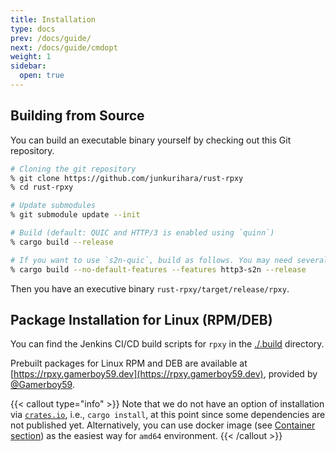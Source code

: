 ```yaml
---
title: Installation
type: docs
prev: /docs/guide/
next: /docs/guide/cmdopt
weight: 1
sidebar:
  open: true
---
```



## Building from Source

You can build an executable binary yourself by checking out this Git repository.

```bash
# Cloning the git repository
% git clone https://github.com/junkurihara/rust-rpxy
% cd rust-rpxy

# Update submodules
% git submodule update --init

# Build (default: QUIC and HTTP/3 is enabled using `quinn`)
% cargo build --release

# If you want to use `s2n-quic`, build as follows. You may need several additional dependencies.
% cargo build --no-default-features --features http3-s2n --release
```

Then you have an executive binary `rust-rpxy/target/release/rpxy`.

## Package Installation for Linux (RPM/DEB)

You can find the Jenkins CI/CD build scripts for `rpxy` in the [./.build](https://github.com/junkurihara/rust-rpxy/tree/develop/.build) directory.

Prebuilt packages for Linux RPM and DEB are available at [https://rpxy.gamerboy59.dev](https://rpxy.gamerboy59.dev), provided by [@Gamerboy59](https://github.com/Gamerboy59).

{{< callout type="info" >}}
Note that we do not have an option of installation via [`crates.io`](https://crates.io/), i.e., `cargo install`, at this point since some dependencies are not published yet. Alternatively, you can use docker image (see [Container section](/docs/container/)) as the easiest way for `amd64` environment.
{{< /callout >}}
